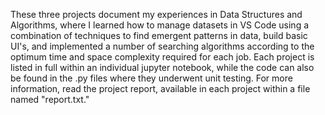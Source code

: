 These three projects document my experiences in Data Structures and Algorithms, where I learned how to manage datasets in VS Code using a combination of techniques to find emergent patterns in data, build basic UI's, and implemented a number of searching algorithms according to the optimum time and space complexity required for each job. Each project is listed in full within an individual jupyter notebook, while the code can also be found in the .py files where they underwent unit testing. For more information, read the project report, available in each project within a file named "report.txt."
